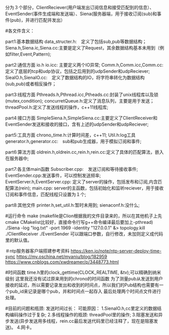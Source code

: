 分为３个部分，ClientReciever(用户端发出订阅信息和接受匹配到的信息）、EventSender(事件生成端和发送端）、Siena(服务器端，用于接收订阅(sub)和事件(pub)，并进行匹配并发出）

#各文件含义：

part1:基本数据结构
data_structer.h:　定义了包括sub,pub等数据结构；
Siena.h,Siena.ic,Siena.cc:主要是定义了Request，其余数据结构基本未用到（例如filter,Event,Pattern);

part2:通信方面
io.h io.icc: 主要定义两个IO异常;
Comm.h,Comm.icc,Comm.cc: 定义了底层的tcp和udp协议，包括之后用到的udpSender和udpReciever;
SieaIO.h,SienaIO.cc:　定义了数据结构的IO，将字符串转化为数据结构(sub,pub)或者相反操作；

part3:线程方面
Pthreads.h,Pthread.icc,Ptheads.cc:封装了unix线程库以及锁(mutex,condition);
concurretQueue.h:定义了消息队列，主要是用于发送；
threadPool.h:定义了发送线程的操作，c++11线程库;

part4:接口方面
SimpleSiena.h,SimpleSiena.cc:主要定义了ClientReceiver和EventSender发送和接收的接口，含有上述的udpSender和udpReciever;

part5:工具方面
chrono_time.h:计算时间差，c++11;
Util.h:log工具
generator.h,generator.cc:　sub和pub生成器，用于模拟订阅和事件;

part6:算法方面
oldrein.h,oldrein.cc,rein.h,rein.cc:定义了具体的匹配算法，嵌入在服务器中;

part7:各主体main函数
Subscriber.cpp:　发送订阅和等待接收事件;
EventSender.cpp:发送事件，可以控制发送频率;
EventServer.h,EventServer.cpp: 定义了server的操作，包括发布和订阅,内含匹配算法(rein);
main.cpp: server的主函数，包括初始化和监听reciever，用于接收订阅和事件信息，匹配线程只设置为１个;

part8:其他文件
printer.h,set_util.h:暂时未用到;
sienaconf.h:没什么;

#运行命令
make (makefile是Clion根据我的文件目录来的，所以在其他机子上先cmake CMakelist比较好，直接命令行写g++命令编译最后要加上-pthread)
./Siena -log "log.txt" -port 1969 -identity "127.0.0.1" &> topology.kill
./ClientReceiver
./EventSender
可以跟端口参数，自行修改，未加则定义成代码里的默认值。

＃ntp服务器客户端搭建参考资料
https://ken.io/note/ntp-server-deploy-time-sync
https://my.oschina.net/myaniu/blog/182959
https://www.cnblogs.com/xwdreamer/p/3448773.html

#时间函数
time.h里的clock_gettime(CLOCK_REALTIME, &tv);可以精确到纳米级别
这里我还没有试过原来用到的chrono的时间函数
为了测量pub从发送到用户接收的延迟，所以需要记录发出和收到的时间点，所以我们的Pub结构也需要有一个pub_id来记录是哪个pub，并和时间点一起存入
最后处理两个时间点文件进行处理。


#目前的问题和瓶颈:
发送时间过长：
可能原因：
1.SienaIO.h,cc里定义的数据结构编码操作过于复杂;
2.多线程操作的瓶颈: threadPool里的操作;
3.阻塞发送和异步发送(异步发送用多线程，rein.cc最后发送代码里已经注释了，现在是阻塞发送)。
4.网卡。












